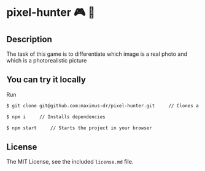 # pixel-hunter   :video_game: :game_die:

## Description
The task of this game is to differentiate which image is a real photo and which is a photorealistic picture

## You can try it locally
Run
```bash
$ git clone git@github.com:maximus-dr/pixel-hunter.git     // Clones a repository into your local directory
```
```bash
$ npm i     // Installs dependencies
```
```bash
$ npm start     // Starts the project in your browser
```

## License

The MIT License, see the included `license.md` file.
